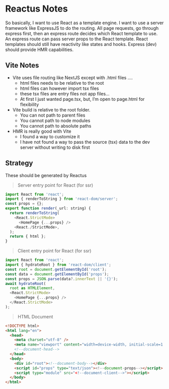 # Reactus Notes

So basically, I want to use React as a template engine. I want to use a
server framework like ExpressJS to do the routing. All page requests, go 
through express first, then an express route decides which React 
template to use. An express route can pass server props to the React 
template. React templates should still have reactivity like states and 
hooks. Express (dev) should provide HMR capabilities.

## Vite Notes

 - Vite uses file routing like NextJS except with .html files ….
    - html files needs to be relative to the root
    - html files can however import tsx files 
    - these tsx files are entry files not app files…
    - At first I just wanted page.tsx, but, 
      I’m open to page.html for flexibility
 - Vite build is relative to the root folder. 
    - You can not path to parent files
    - You cannot path to node modules
    - You cannot path to absolute paths
 - HMR is really good with Vite
   - I found a way to customize it
   - I have not found a way to pass the source (tsx) data 
     to the dev server without writing to disk first

## Strategy

These should be generated by Reactus

> Server entry point for React (for ssr)

```js
import React from 'react';
import { renderToString } from 'react-dom/server';
const props = {};
export function render(_url: string) {
  return renderToString(
    <React.StrictMode>
      <HomePage {...props} />
    <React./StrictMode>,
  );
  return { html };
}
```

> Client entry point for React (for ssr)

```js
import React from 'react';
import { hydrateRoot } from 'react-dom/client';
const root = document.getElementById('root');
const data = document.getElementById('props');
const props = JSON.parse(data?.innerText || '{}');
await hydrateRoot(
  root as HTMLElement, 
  <React.StrictMode>
    <HomePage {...props} />
  </React.StrictMode>
);
```

> HTML Document

```html
<!DOCTYPE html>
<html lang="en">
  <head>
    <meta charset="utf-8" />
    <meta name="viewport" content="width=device-width, initial-scale=1.0" />
    <!--document-head-->
  </head>
  <body>
    <div id="root"><!--document-body--></div>
    <script id="props" type="text/json"><!--document-props--></script>
    <script type="module" src="<!--document-client-->"></script>
  </body>
</html>
```
